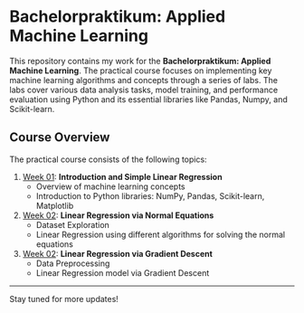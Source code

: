 # Bachelorpraktikum: Applied Machine Learning

This repository contains my work for the **Bachelorpraktikum: Applied Machine Learning**. The practical course focuses on implementing key machine learning algorithms and concepts through a series of labs. The labs cover various data analysis tasks, model training, and performance evaluation using Python and its essential libraries like Pandas, Numpy, and Scikit-learn.

## Course Overview

The practical course consists of the following topics:
1. [Week 01](./Week_01): **Introduction and Simple Linear Regression**
   - Overview of machine learning concepts
   - Introduction to Python libraries: NumPy, Pandas, Scikit-learn, Matplotlib
2. [Week 02](./Week_02): **Linear Regression via Normal Equations**
   - Dataset Exploration
   - Linear Regression using different algorithms for solving the normal equations
3. [Week 02](./Week_02): **Linear Regression via Gradient Descent**
   - Data Preprocessing
   - Linear Regression model via Gradient Descent

---

Stay tuned for more updates!
